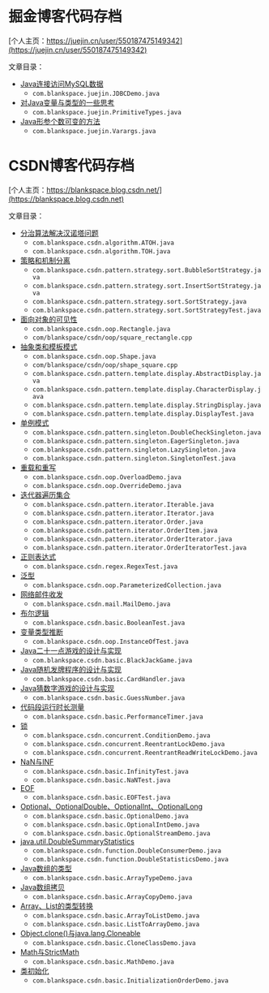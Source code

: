 # 掘金博客代码存档

[个人主页：https://juejin.cn/user/550187475149342](https://juejin.cn/user/550187475149342)

文章目录：
- [Java连接访问MySQL数据](https://juejin.cn/post/7084632552018968583)
    - `com.blankspace.juejin.JDBCDemo.java`
- [对Java变量与类型的一些思考](https://juejin.cn/post/7083888472829722637)
    - `com.blankspace.juejin.PrimitiveTypes.java`
- [Java形参个数可变的方法](https://juejin.cn/post/7084262255079981064)
    - `com.blankspace.juejin.Varargs.java`

# CSDN博客代码存档

[个人主页：https://blankspace.blog.csdn.net/](https://blankspace.blog.csdn.net)

文章目录：
- [分治算法解决汉诺塔问题](https://blankspace.blog.csdn.net/article/details/102156167)
    - `com.blankspace.csdn.algorithm.ATOH.java`
    - `com.blankspace.csdn.algorithm.TOH.java`
- [策略和机制分离](https://blankspace.blog.csdn.net/article/details/128749140)
    - `com.blankspace.csdn.pattern.strategy.sort.BubbleSortStrategy.java`
    - `com.blankspace.csdn.pattern.strategy.sort.InsertSortStrategy.java`
    - `com.blankspace.csdn.pattern.strategy.sort.SortStrategy.java`
    - `com.blankspace.csdn.pattern.strategy.sort.SortStrategyTest.java`
- [面向对象的可见性](https://blankspace.blog.csdn.net/article/details/114701507)
    - `com.blankspace.csdn.oop.Rectangle.java`
    - `com/blankspace/csdn/oop/square_rectangle.cpp`
- [抽象类和模板模式](https://blankspace.blog.csdn.net/article/details/123172755)
    - `com.blankspace.csdn.oop.Shape.java`
    - `com/blankspace/csdn/oop/shape_square.cpp`
    - `com.blankspace.csdn.pattern.template.display.AbstractDisplay.java`
    - `com.blankspace.csdn.pattern.template.display.CharacterDisplay.java`
    - `com.blankspace.csdn.pattern.template.display.StringDisplay.java`
    - `com.blankspace.csdn.pattern.template.display.DisplayTest.java`
- [单例模式](https://blankspace.blog.csdn.net/article/details/105337542)
    - `com.blankspace.csdn.pattern.singleton.DoubleCheckSingleton.java`
    - `com.blankspace.csdn.pattern.singleton.EagerSingleton.java`
    - `com.blankspace.csdn.pattern.singleton.LazySingleton.java`
    - `com.blankspace.csdn.pattern.singleton.SingletonTest.java`
- [重载和重写](https://blankspace.blog.csdn.net/article/details/128881890)
    - `com.blankspace.csdn.oop.OverloadDemo.java`
    - `com.blankspace.csdn.oop.OverrideDemo.java`
- [迭代器遍历集合](https://blankspace.blog.csdn.net/article/details/128907879)
    - `com.blankspace.csdn.pattern.iterator.Iterable.java`
    - `com.blankspace.csdn.pattern.iterator.Iterator.java`
    - `com.blankspace.csdn.pattern.iterator.Order.java`
    - `com.blankspace.csdn.pattern.iterator.OrderItem.java`
    - `com.blankspace.csdn.pattern.iterator.OrderIterator.java`
    - `com.blankspace.csdn.pattern.iterator.OrderIteratorTest.java`
- [正则表达式](https://blankspace.blog.csdn.net/article/details/128928424)
    - `com.blankspace.csdn.regex.RegexTest.java`
- [泛型](https://blankspace.blog.csdn.net/article/details/128928431)
    - `com.blankspace.csdn.oop.ParameterizedCollection.java`
- [网络邮件收发](https://blankspace.blog.csdn.net/article/details/104642821)
    - `com.blankspace.csdn.mail.MailDemo.java`
- [布尔逻辑](https://blankspace.blog.csdn.net/article/details/129391439)
    - `com.blankspace.csdn.basic.BooleanTest.java`
- [变量类型推断](https://blankspace.blog.csdn.net/article/details/129401446)
    - `com.blankspace.csdn.oop.InstanceOfTest.java`
- [Java二十一点游戏的设计与实现](https://blankspace.blog.csdn.net/article/details/103329628)
    - `com.blankspace.csdn.basic.BlackJackGame.java`
- [Java随机发牌程序的设计与实现](https://blankspace.blog.csdn.net/article/details/101390226)
    - `com.blankspace.csdn.basic.CardHandler.java`
- [Java猜数字游戏的设计与实现](https://blankspace.blog.csdn.net/article/details/105326344)
    - `com.blankspace.csdn.basic.GuessNumber.java`
- [代码段运行时长测量](https://blankspace.blog.csdn.net/article/details/104633563)
    - `com.blankspace.csdn.basic.PerformanceTimer.java`
- [锁](https://blankspace.blog.csdn.net/article/details/129688281)
    - `com.blankspace.csdn.concurrent.ConditionDemo.java`
    - `com.blankspace.csdn.concurrent.ReentrantLockDemo.java`
    - `com.blankspace.csdn.concurrent.ReentrantReadWriteLockDemo.java`
- [NaN与INF](https://blankspace.blog.csdn.net/article/details/129543890)
    - `com.blankspace.csdn.basic.InfinityTest.java`
    - `com.blankspace.csdn.basic.NaNTest.java`
- [EOF](https://blankspace.blog.csdn.net/article/details/129765339)
    - `com.blankspace.csdn.basic.EOFTest.java`
- [Optional、OptionalDouble、OptionalInt、OptionalLong](https://blankspace.blog.csdn.net/article/details/103219839)
    - `com.blankspace.csdn.basic.OptionalDemo.java`
    - `com.blankspace.csdn.basic.OptionalIntDemo.java`
    - `com.blankspace.csdn.basic.OptionalStreamDemo.java`
- [java.util.DoubleSummaryStatistics](https://blankspace.blog.csdn.net/article/details/130435897)
    - `com.blankspace.csdn.function.DoubleConsumerDemo.java`
    - `com.blankspace.csdn.function.DoubleStatisticsDemo.java`
- [Java数组的类型](https://blankspace.blog.csdn.net/article/details/104083129)
    - `com.blankspace.csdn.basic.ArrayTypeDemo.java`
- [Java数组拷贝](https://blankspace.blog.csdn.net/article/details/104645939)
    - `com.blankspace.csdn.basic.ArrayCopyDemo.java`
- [Array、List的类型转换](https://blankspace.blog.csdn.net/article/details/123453777)
    - `com.blankspace.csdn.basic.ArrayToListDemo.java`
    - `com.blankspace.csdn.basic.ListToArrayDemo.java`
- [Object.clone()与java.lang.Cloneable](https://blankspace.blog.csdn.net/article/details/115519594)
    - `com.blankspace.csdn.basic.CloneClassDemo.java`
- [Math与StrictMath](https://blankspace.blog.csdn.net/article/details/90446921)
    - `com.blankspace.csdn.basic.MathDemo.java`
- [类初始化](https://blankspace.blog.csdn.net/article/details/130394673)
    - `com.blankspace.csdn.basic.InitializationOrderDemo.java`
